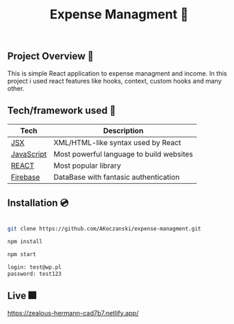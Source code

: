 <h1 align="center">
Expense Managment 💼
</h1>

<br />

## Project Overview 🎨

This is simple React application to expense managment and income. In this project i used react features like hooks, context, custom hooks and many other.

## Tech/framework used 🧰

| Tech                                                                  | Description                              |
| --------------------------------------------------------------------- | ---------------------------------------- |
| [JSX](https://pl.reactjs.org/docs/introducing-jsx.html)               | XML/HTML-like syntax used by React       |
| [JavaScript](https://www.javascript.com)                              | Most powerful language to build websites |
| [REACT](https://reactjs.org/)                                         | Most popular library                     |
| [Firebase](https://firebase.google.com/docs/reference/rest/database)  | DataBase with fantasic authentication    |


## Installation 💿

```bash

git clone https://github.com/AKoczanski/expense-managment.git

npm install

npm start

login: test@wp.pl
password: test123

```

## Live 🎆
https://zealous-hermann-cad7b7.netlify.app/
